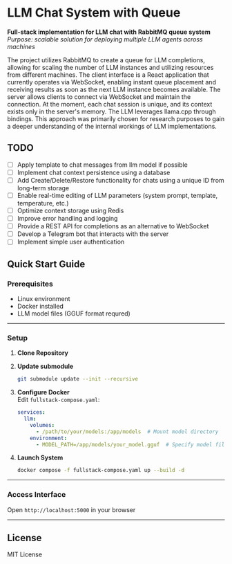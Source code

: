 # LLM Chat System with Queue

**Full-stack implementation for LLM chat with RabbitMQ queue system**  
*Purpose: scalable solution for deploying multiple LLM agents across machines*

The project utilizes RabbitMQ to create a queue for LLM completions, allowing for scaling the number of LLM instances and utilizing resources from different machines.
The client interface is a React application that currently operates via WebSocket, enabling instant queue placement and receiving results as soon as the next LLM instance becomes available. The server allows clients to connect via WebSocket and maintain the connection.
At the moment, each chat session is unique, and its context exists only in the server's memory.
The LLM leverages llama.cpp through bindings. This approach was primarily chosen for research purposes to gain a deeper understanding of the internal workings of LLM implementations.

## TODO
- [ ] Apply template to chat messages from llm model if possible
- [ ] Implement chat context persistence using a database  
- [ ] Add Create/Delete/Restore functionality for chats using a unique ID from long-term storage  
- [ ] Enable real-time editing of LLM parameters (system prompt, template, temperature, etc.)  
- [ ] Optimize context storage using Redis  
- [ ] Improve error handling and logging  
- [ ] Provide a REST API for completions as an alternative to WebSocket  
- [ ] Develop a Telegram bot that interacts with the server  
- [ ] Implement simple user authentication

## Quick Start Guide

### Prerequisites
- Linux environment
- Docker installed
- LLM model files (GGUF format requred)

---

### Setup

1. **Clone Repository**

2. **Update submodule**
   ```bash
   git submodule update --init --recursive
   ```

2. **Configure Docker**  
   Edit `fullstack-compose.yaml`:
   ```yaml
   services:
     llm:
       volumes:
         - /path/to/your/models:/app/models  # Mount model directory
       environment:
         - MODEL_PATH=/app/models/your_model.gguf  # Specify model filename
   ```

3. **Launch System**
   ```bash
   docker compose -f fullstack-compose.yaml up --build -d
   ```

---

### Access Interface
Open `http://localhost:5000` in your browser

---

## License

MIT License